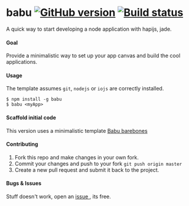 # babu [![GitHub version](https://badge.fury.io/gh/rutaihwa%2Fbabu.svg)](http://badge.fury.io/gh/rutaihwa%2Fbabu) [![Build status](https://travis-ci.org/rutaihwa/babu.svg?branch=master)](https://travis-ci.org/rutaihwa/babu)

A quick way to start developing a node application with hapijs, jade.

#### Goal
Provide a minimalistic way to set up your app canvas and build the cool applications.

#### Usage
The template assumes `git`, `nodejs` or `iojs` are correctly installed.

```shell
$ npm install -g babu
$ babu <myApp>
```

#### Scaffold initial code
This version uses a minimalistic template [Babu barebones ](https://github.com/rutaihwa/babu-barebones)

#### Contributing

1. Fork this repo and make changes in your own fork.
2. Commit your changes and push to your fork `git push origin master`
3. Create a new pull request and submit it back to the project.

#### Bugs & Issues

Stuff doesn't work, open an [issue ](https://github.com/rutaihwa/babu/issues), its free.